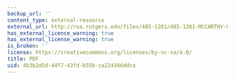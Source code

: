 ```yaml
---
backup_url: ''
content_type: external-resource
external_url: http://roa.rutgers.edu/files/485-1201/485-1201-MCCARTHY-0-5.PDF
has_external_licence_warning: true
has_external_license_warning: true
is_broken: ''
license: https://creativecommons.org/licenses/by-nc-sa/4.0/
title: PDF
uid: 4b3b2d5d-44f7-43fd-b55b-ca224346ddca
---
```

